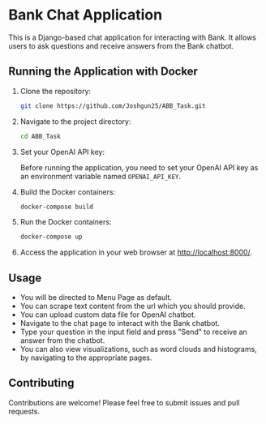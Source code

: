 # Bank Chat Application

This is a Django-based chat application for interacting with Bank. It allows users to ask questions and receive answers from the Bank chatbot.

## Running the Application with Docker

1. Clone the repository:

    ```bash
    git clone https://github.com/Joshgun25/ABB_Task.git
    ```

2. Navigate to the project directory:

    ```bash
    cd ABB_Task
    ```
    
3. Set your OpenAI API key:

    Before running the application, you need to set your OpenAI API key as an environment variable named `OPENAI_API_KEY`.
   
5. Build the Docker containers:

    ```bash
    docker-compose build
    ```
    
6. Run the Docker containers:

    ```bash
    docker-compose up
    ```

7. Access the application in your web browser at [http://localhost:8000/](http://localhost:8000/).

## Usage
- You will be directed to Menu Page as default.
- You can scrape text content from the url which you should provide.
- You can upload custom data file for OpenAI chatbot.
- Navigate to the chat page to interact with the Bank chatbot.
- Type your question in the input field and press "Send" to receive an answer from the chatbot.
- You can also view visualizations, such as word clouds and histograms, by navigating to the appropriate pages.

## Contributing

Contributions are welcome! Please feel free to submit issues and pull requests.
